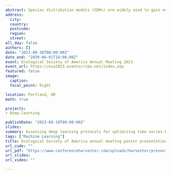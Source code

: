 ```yaml
---
abstract: Species distribution models (SDMs) are widely used to gain ecological understanding and guide conservation decisions. Since their inception, SDMs have been developed with a wide variety of machine learning algorithms, which have improved considerably with the standardization of modelling workflows and thorough inter-model comparisons of predictive accuracy being performed. However, one property they all have in common is the use of predictors that strongly simplify the temporal variability of driving factors. On the other hand, recent architectures of deep learning neural networks allow dealing with fully explicit spatiotemporal dynamics and thus fitting SDMs without the need to simplify the temporal and spatial dimension of predictor data. One challenge that deserves particular attention is that of model overfitting or the process when a model learns the noise in the data, rather than the general relationships between predictors. Furthermore, models are susceptible to overfitting when statistical evaluations are limited to a single performance measure. Unlike for conventional methods, no such analysis has been done to determine the best working protocols for time series-based deep learning SDMs. This study aims to determine a consistent workflow for such cases and evaluated models on the following parameters: average epoch computation time; number of training iterations (i.e., epochs); architecture-type; and performance statistics. We used the curated presence-only and presence-absence species records from the National Centre for Ecological Analysis and Synthesis (NCEAS) for our analysis. For each species, we used Mcfly, a Python computing language automated model generating program, to create a series of candidate models for four popular deep learning architecture types useful for time-series, which include Convolutional neural networks (CNN), Long short term memory networks (LSTM), Residual networks (ResNet), and Inception time networks (ITN). Each model was optimized and evaluated on measured total accuracy, area under the receiver operating curve (ROC), area under the precision-recall curve (PR), and the average of all three. Average epoch time was 127 seconds across CNN, ResNet, and ITN, with CNN most efficient with an average time of 70 secs. Each model was allowed 500 epochs, but most models only needed an average of 6. Performance results for LSTMs are not yet complete, due to a much longer average computational time. We have found no clear pattern between which statistic to optimize and overall performance, suggesting that the best protocol may be species or study specific.
address:
  city:
  country: 
  postcode: 
  region: 
  street: 
all_day: false
authors: []
date: "2023-08-10T08:00:00Z"
date_end: "2030-06-01T10:00:00Z"
event: Ecological Society of America Annual Meeting 2023
event_url: https://esa2023.eventscribe.net/index.asp
featured: false
image:
  caption: 
  focal_point: Right

location: Portland, OR
math: true

projects:
- Deep-learning

publishDate: "2023-08-10T00:00:00Z"
slides: 
summary: Assessing deep learning protocols for optimizing time series-based species distribution models
tags: ["Machine Learning"]
title: Ecological Society of America annual meeting poster presentation
url_code: ""
url_pdf: "https://www.conferenceharvester.com/uploads/harvester/presentations/FPUUDFDK/FPUUDFDK-PDF-2507388-1391034-1-PDF.pdf"
url_slides: 
url_video: ""

---
```



